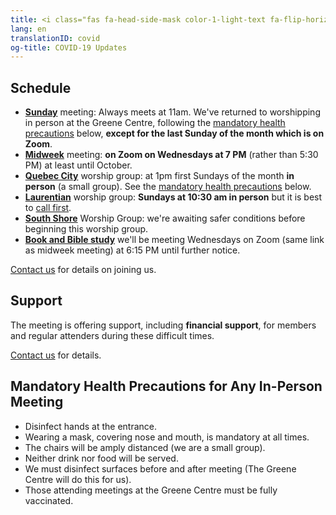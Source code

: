 ```yaml
---
title: <i class="fas fa-head-side-mask color-1-light-text fa-flip-horizontal"></i> COVID-19 Updates
lang: en
translationID: covid
og-title: COVID-19 Updates
---
```

## Schedule
* [**Sunday**](/directions) meeting: Always meets at 11am. We've returned to worshipping in person at the Greene Centre, following the [mandatory health precautions](#precautions) below, **except for the last Sunday of the month which is on Zoom**.
* [**Midweek**](/midweek) meeting: **on Zoom on Wednesdays at 7 PM** (rather than 5:30 PM) at least until October.
* [**Quebec City**](/qc) worship group: at 1pm first Sundays of the month **in person** (a small group). See the [mandatory health precautions](#precautions) below.
* [**Laurentian**](/laurentians) worship group: **Sundays at 10:30 am in person** but it is best to [call first](/laurentians#contact).
* [**South Shore**](/south_shore) Worship Group: we're awaiting safer conditions before beginning this worship group.
* [**Book and Bible study**](/new_attender/book_bible) we'll be meeting Wednesdays on Zoom (same link as midweek meeting) at 6:15 PM until further notice.

[Contact us](/contact.html) for details on joining us.

## Support
The meeting is offering support, including **financial support**, for members and regular attenders during these difficult times. 

[Contact us](/contact.html) for details.

## Mandatory Health Precautions for Any In-Person Meeting <span class="stanchor"><a name="precautions"></a></span>
* Disinfect hands at the entrance.
* Wearing a mask, covering nose and mouth, is mandatory at all times.
* The chairs will be amply distanced (we are a small group).
* Neither drink nor food will be served.
* We must disinfect surfaces before and after meeting (The Greene Centre will do this for us).
* Those attending meetings at the Greene Centre must be fully vaccinated.
